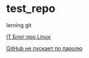 # test_repo
lerning git

<a href="https://nehrena.ru/tag/linux/">IT Блог про Linux</a>


<a href="https://nehrena.ru/linux/github-%d0%bd%d0%b5-%d0%bf%d1%83%d1%81%d0%ba%d0%b0%d0%b5%d1%82-%d0%bf%d0%be-%d0%bf%d0%b0%d1%80%d0%be%d0%bb%d1%8e/">GitHub не пускает по паролю</a>
